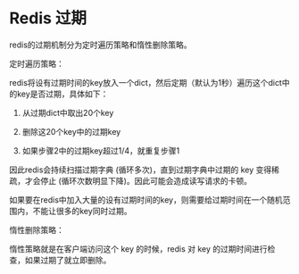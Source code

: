 # Redis 过期 

redis的过期机制分为定时遍历策略和惰性删除策略。 

定时遍历策略：

redis将设有过期时间的key放入一个dict，然后定期（默认为1秒）遍历这个dict中的key是否过期，具体如下：

1. 从过期dict中取出20个key

2. 删除这20个key中的过期key

3. 如果步骤2中的过期key超过1/4，就重复步骤1 

因此redis会持续扫描过期字典 (循环多次)，直到过期字典中过期的 key 变得稀疏，才会停止 (循环次数明显下降)。因此可能会造成读写请求的卡顿。 

如果要在redis中加入大量的设有过期时间的key，则需要给过期时间在一个随机范围内，不能让很多的key同时过期。 

惰性删除策略：

惰性策略就是在客户端访问这个 key 的时候，redis 对 key 的过期时间进行检查，如果过期了就立即删除。 





